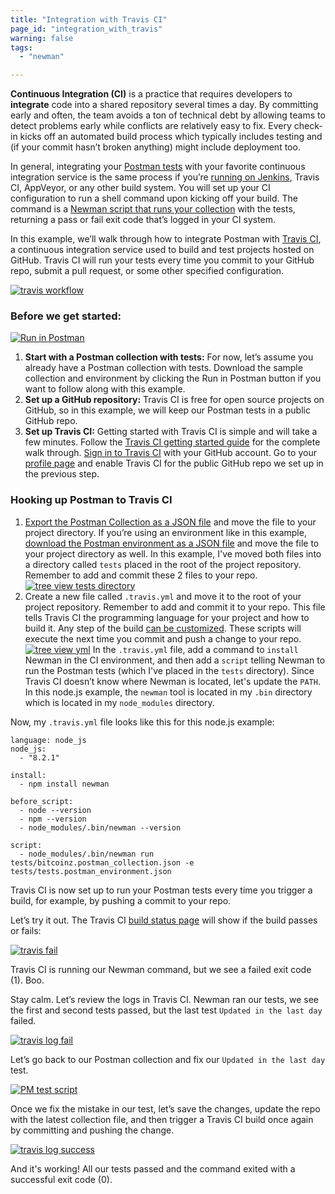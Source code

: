 ```yaml
---
title: "Integration with Travis CI"
page_id: "integration_with_travis"
warning: false
tags:
  - "newman"

---
```


**Continuous Integration (CI)** is a practice that requires developers to **integrate** code into a shared repository several times a day. By committing early and often, the team avoids a ton of technical debt by allowing teams to detect problems early while conflicts are relatively easy to fix. Every check-in kicks off an automated build process which typically includes testing and (if your commit hasn’t broken anything) might include deployment too.

In general, integrating your [Postman tests](/docs/postman/scripts/test_scripts/) with your favorite continuous integration service is the same process if you’re [running on Jenkins](/docs/postman/collection_runs/integration_with_jenkins/), Travis CI, AppVeyor, or any other build system. You will set up your CI configuration to run a shell command upon kicking off your build. The command is a [Newman script that runs your collection](/docs/postman/collection_runs/command_line_integration_with_newman/) with the tests, returning a pass or fail exit code that’s logged in your CI system.

In this example, we’ll walk through how to integrate Postman with [Travis CI](https://travis-ci.org/), a continuous integration service used to build and test projects hosted on GitHub. Travis CI will run your tests every time you commit to your GitHub repo, submit a pull request, or some other specified configuration.

[![travis workflow](https://s3.amazonaws.com/postman-static-getpostman-com/postman-docs/travis_workflow.png)](https://s3.amazonaws.com/postman-static-getpostman-com/postman-docs/travis_workflow.png)

### Before we get started:

[![Run in Postman](https://run.pstmn.io/button.svg)](https://app.getpostman.com/run-collection/b79dc2835758549eed7e#?env%5Btests%5D=W3siZW5hYmxlZCI6dHJ1ZSwia2V5IjoibGFzdERheSIsInZhbHVlIjoiMjAxNy0wOC0xMFQwMDowMzo1OS45MThaIiwidHlwZSI6InRleHQifV0=)

1. **Start with a Postman collection with tests:** For now, let’s assume you already have a Postman collection with tests. Download the sample collection and environment by clicking the Run in Postman button if you want to follow along with this example.
2. **Set up a GitHub repository:** Travis CI is free for open source projects on GitHub, so in this example, we will keep our Postman tests in a public GitHub repo.
3. **Set up Travis CI:** Getting started with Travis CI is simple and will take a few minutes. Follow the [Travis CI getting started guide](https://docs.travis-ci.com/user/getting-started/) for the complete walk through. [Sign in to Travis CI](https://travis-ci.org/auth) with your GitHub account. Go to your [profile page](https://travis-ci.org/profile) and enable Travis CI for the public GitHub repo we set up in the previous step.

### Hooking up Postman to Travis CI

1. [Export the Postman Collection as a JSON file](/docs/postman/collections/data_formats/#exporting-and-importing-postman-data) and move the file to your project directory. If you’re using an environment like in this example, [download the Postman environment as a JSON file](/docs/postman/environments_and_globals/manage_environments/#manage-environments) and move the file to your project directory as well. In this example, I've moved both files into a directory called `tests` placed in the root of the project repository. Remember to add and commit these 2 files to your repo.
  [![tree view tests directory](https://s3.amazonaws.com/postman-static-getpostman-com/postman-docs/travis_tree.png)](https://s3.amazonaws.com/postman-static-getpostman-com/postman-docs/travis_tree.png)
2. Create a new file called `.travis.yml` and move it to the root of your project repository. Remember to add and commit it to your repo. This file tells Travis CI the programming language for your project and how to build it. Any step of the build [can be customized](https://docs.travis-ci.com/user/customizing-the-build). These scripts will execute the next time you commit and push a change to your repo.
  [![tree view yml](https://s3.amazonaws.com/postman-static-getpostman-com/postman-docs/travis_tree_yml.png)](https://s3.amazonaws.com/postman-static-getpostman-com/postman-docs/travis_tree_yml.png)
  In the `.travis.yml` file, add a command to `install` Newman in the CI environment, and then add a `script` telling Newman to run the Postman tests (which I've placed in the `tests` directory). Since Travis CI doesn’t know where Newman is located, let's update the `PATH`. In this node.js example, the `newman` tool is located in my `.bin` directory which is located in my `node_modules` directory.
  
Now, my `.travis.yml` file looks like this for this node.js example:

```
language: node_js
node_js:
  - "8.2.1"

install:
  - npm install newman

before_script:
  - node --version
  - npm --version
  - node_modules/.bin/newman --version

script:
  - node_modules/.bin/newman run tests/bitcoinz.postman_collection.json -e tests/tests.postman_environment.json
```

Travis CI is now set up to run your Postman tests every time you trigger a build, for example, by pushing a commit to your repo.

Let’s try it out. The Travis CI [build status page](https://travis-ci.org/) will show if the build passes or fails:
  
[![travis fail](https://s3.amazonaws.com/postman-static-getpostman-com/postman-docs/travis_fail.png)](https://s3.amazonaws.com/postman-static-getpostman-com/postman-docs/travis_fail.png)

Travis CI is running our Newman command, but we see a failed exit code (1). Boo.

Stay calm. Let’s review the logs in Travis CI. Newman ran our tests, we see the first and second tests passed, but the last test `Updated in the last day` failed.

[![travis log fail](https://s3.amazonaws.com/postman-static-getpostman-com/postman-docs/travis_log_fail.png)](https://s3.amazonaws.com/postman-static-getpostman-com/postman-docs/travis_log_fail.png)

Let’s go back to our Postman collection and fix our `Updated in the last day` test.

[![PM test script](https://s3.amazonaws.com/postman-static-getpostman-com/postman-docs/WS-get-information95.png)](https://s3.amazonaws.com/postman-static-getpostman-com/postman-docs/WS-get-information95.png)

Once we fix the mistake in our test, let’s save the changes, update the repo with the latest collection file, and then trigger a Travis CI build once again by committing and pushing the change.  

[![travis log success](https://s3.amazonaws.com/postman-static-getpostman-com/postman-docs/travis_log_success.png)](https://s3.amazonaws.com/postman-static-getpostman-com/postman-docs/travis_log_success.png)

And it's working! All our tests passed and the command exited with a successful exit code (0).

